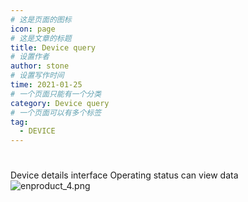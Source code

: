 ```yaml
---
# 这是页面的图标
icon: page
# 这是文章的标题
title: Device query
# 设置作者
author: stone
# 设置写作时间
time: 2021-01-25
# 一个页面只能有一个分类
category: Device query
# 一个页面可以有多个标签
tag:
  - DEVICE
---
```


# 
Device details interface Operating status can view data</br>
![enproduct_4.png](http://dgiot-1253666439.cos.ap-shanghai-fsi.myqcloud.com/blog/enproduct_4.png)



